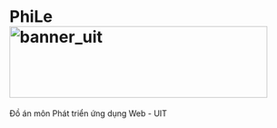 # PhiLe<img width="454" height="126" alt="banner_uit" src="https://github.com/user-attachments/assets/55b5a4d7-016e-4d57-837a-1cbb7a9525e1" />

Đồ án môn Phát triển ứng dụng Web - UIT
